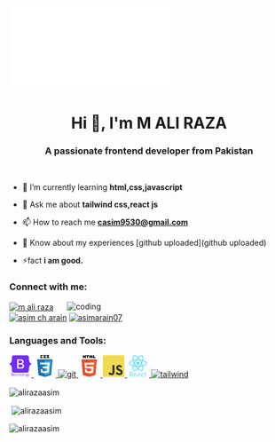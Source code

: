 ![logo](file:///C:/Users/hp/Desktop/LINKEDIN%20BANNERS.pdf)

<h1 align="center">Hi 👋, I'm M ALI RAZA</h1>
<h3 align="center">A passionate frontend developer from Pakistan</h3>

<p align="left"> <img src="width="1188" height="297" alt="" src="https://github.com/user-attachments/assets/14608642-d687-4aba-ab05-d8cee069e266" /></p>

- 🌱 I’m currently learning **html,css,javascript**

- 💬 Ask me about **tailwind css,react js**

- 📫 How to reach me **casim9530@gmail.com**

- 📄 Know about my experiences [github uploaded](github uploaded)

- ⚡fact **i am good.**

<h3 align="left">Connect with me:</h3>

<img align = "right" alt = "coding" width = "400" src = "https://user-images.githubusercontent.com/55389276/140866485-8fb1c876-9a8f-4d6a-98dc-08c4981eaf70.gif">
<p align="left">
<a href="https://linkedin.com/in/m ali raza" target="blank"><img align="center" src="https://raw.githubusercontent.com/rahuldkjain/github-profile-readme-generator/master/src/images/icons/Social/linked-in-alt.svg" alt="m ali raza" height="30" width="40" /></a>
<a href="https://fb.com/asim ch arain" target="blank"><img align="center" src="https://raw.githubusercontent.com/rahuldkjain/github-profile-readme-generator/master/src/images/icons/Social/facebook.svg" alt="asim ch arain" height="30" width="40" /></a>
<a href="https://instagram.com/asimarain07" target="blank"><img align="center" src="https://raw.githubusercontent.com/rahuldkjain/github-profile-readme-generator/master/src/images/icons/Social/instagram.svg" alt="asimarain07" height="30" width="40" /></a>
</p>
<h3 align="left">Languages and Tools:</h3>
<p align="left"> <a href="https://getbootstrap.com" target="_blank" rel="noreferrer"> <img src="https://raw.githubusercontent.com/devicons/devicon/master/icons/bootstrap/bootstrap-plain-wordmark.svg" alt="bootstrap" width="40" height="40"/> </a> <a href="https://www.w3schools.com/css/" target="_blank" rel="noreferrer"> <img src="https://raw.githubusercontent.com/devicons/devicon/master/icons/css3/css3-original-wordmark.svg" alt="css3" width="40" height="40"/> </a> <a href="https://git-scm.com/" target="_blank" rel="noreferrer"> <img src="https://www.vectorlogo.zone/logos/git-scm/git-scm-icon.svg" alt="git" width="40" height="40"/> </a> <a href="https://www.w3.org/html/" target="_blank" rel="noreferrer"> <img src="https://raw.githubusercontent.com/devicons/devicon/master/icons/html5/html5-original-wordmark.svg" alt="html5" width="40" height="40"/> </a> <a href="https://developer.mozilla.org/en-US/docs/Web/JavaScript" target="_blank" rel="noreferrer"> <img src="https://raw.githubusercontent.com/devicons/devicon/master/icons/javascript/javascript-original.svg" alt="javascript" width="40" height="40"/> </a> <a href="https://reactjs.org/" target="_blank" rel="noreferrer"> <img src="https://raw.githubusercontent.com/devicons/devicon/master/icons/react/react-original-wordmark.svg" alt="react" width="40" height="40"/> </a> <a href="https://tailwindcss.com/" target="_blank" rel="noreferrer"> <img src="https://www.vectorlogo.zone/logos/tailwindcss/tailwindcss-icon.svg" alt="tailwind" width="40" height="40"/> </a> </p>

<p><img align="center" src="https://github-readme-stats.vercel.app/api/top-langs?username=alirazaasim&show_icons=true&locale=en&layout=compact" alt="alirazaasim" /></p>

<p>&nbsp;<img align="center" src="https://github-readme-stats.vercel.app/api?username=alirazaasim&show_icons=true&locale=en" alt="alirazaasim" /></p>

<p><img align="center" src="https://github-readme-streak-stats.herokuapp.com/?user=alirazaasim&" alt="alirazaasim" /></p>
